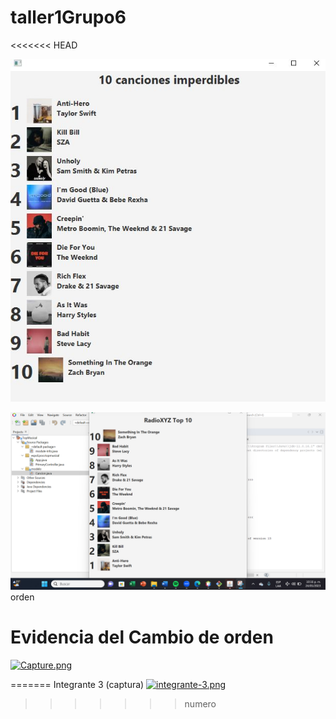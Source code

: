 # taller1Grupo6

<<<<<<< HEAD

![CapturaLider](img/CapturaLider.JPG)

![Integrante1](img/Integrante1.png)
orden



# Evidencia del Cambio de orden
[![Capture.png](https://i.postimg.cc/2yczdY3t/Capture.png)](https://postimg.cc/Cn8TYWGC)

=======
Integrante 3 (captura)
[![integrante-3.png](https://i.postimg.cc/Y2Q644KJ/integrante-3.png)](https://postimg.cc/MXKMNpGD)
>>>>>>> numero
